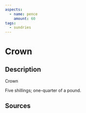 ```yaml
---
aspects:
  - name: pence
    amount: 60
tags:
  - sundries
---
```

# Crown
## Description
Crown

Five shillings; one-quarter of a pound.
## Sources

